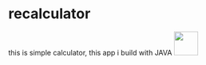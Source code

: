 # recalculator
this is simple calculator, this app i build with JAVA
<img src="https://i.ibb.co/YjFnbr0/recalculator.jpg" width="48">
